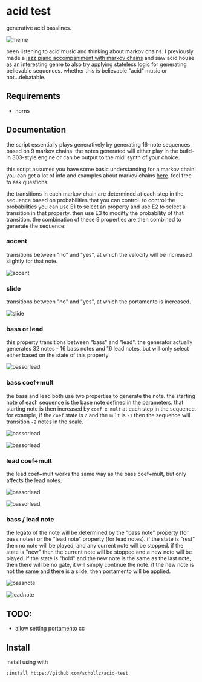 # acid test

generative acid basslines.


![meme](/img/meme.png)

been listening to acid music and thinking about markov chains. I previously made a [jazz piano accompaniment with markov chains](https://github.com/schollz/pianoai) and saw acid house as an interesting genre to also try applying stateless logic for generating believable sequences. whether this is believable "acid" music or not...debatable.



## Requirements

- norns

## Documentation


the script essentially plays generatively by generating 16-note sequences based on 9 markov chains. the notes generated will either play in the build-in 303-style engine or can be output to the midi synth of your choice.


this script assumes you have some basic understanding for a markov chain! you can get a lot of info and examples about markov chains [here](https://en.wikipedia.org/wiki/Markov_chain#Examples). feel free to ask questions.

the transitions in each markov chain are determined at each step in the sequence based on probabilities that you can control. to control the probabilities you can use E1 to select an property and use E2 to select a transition in that property. then use E3 to modifty the probability of that transition. the combination of these 9 properties are then combined to generate the sequence:

### accent

transitions between "no" and "yes", at which the velocity will be increased slightly for that note.

![accent](/img/accent.png)

### slide

transitions between "no" and "yes", at which the portamento is increased.

![slide](/img/slide.png)

### bass or lead

this property transitions between "bass" and "lead". the generator actually generates 32 notes - 16 bass notes and 16 lead notes, but will only select either based on the state of this property.

![bassorlead](/img/bassorlead.png)

### bass coef+mult

the bass and lead both use two properties to generate the note. the starting note of each sequence is the base note defined in the parameters. that starting note is then increased by `coef x mult` at each step in the sequence. for example, if the `coef` state is `2` and the `mult` is `-1` then the sequence will transition `-2` notes in the scale.


![bassorlead](/img/basscoef.png)

![bassorlead](/img/bassmult.png)


### lead coef+mult

the lead coef+mult works the same way as the bass coef+mult, but only affects the lead notes.

![bassorlead](/img/leadcoef.png)

![bassorlead](/img/leadmult.png)

### bass / lead note

the legato of the note will be determined by the "bass note"  property (for bass notes) or the "lead note" property (for lead notes). if the state is "rest" then no note will be played, and any current note will be stopped. if the state is "new" then the current note will be stopped and a new note will be played. if the state is "hold" and the new note is the same as the last note, then there will be no gate, it will simply continue the note. if the new note is not the same and there is a slide, then portamento will be applied.

![bassnote](/img/bassnote.png)

![leadnote](/img/leadnote.png)

## TODO:

- allow setting portamento cc

## Install

install using with

```
;install https://github.com/schollz/acid-test
```

